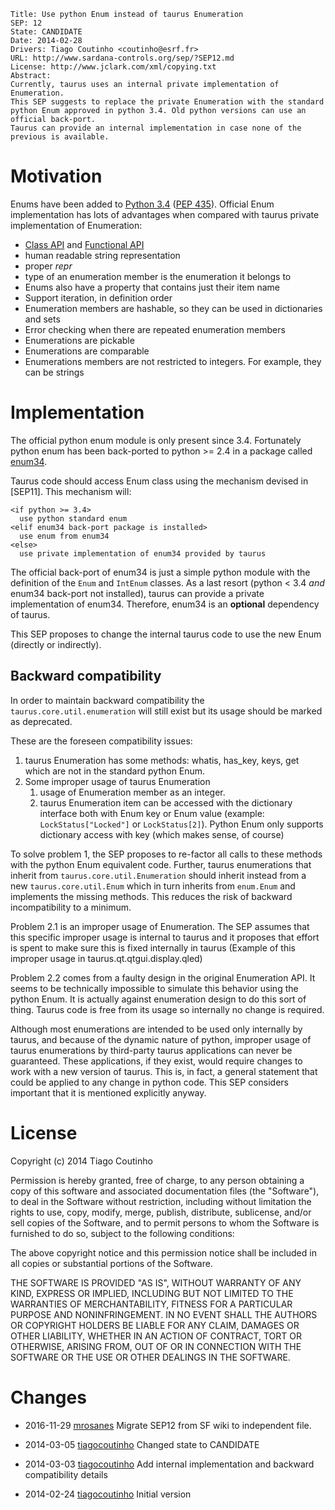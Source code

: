 	Title: Use python Enum instead of taurus Enumeration
	SEP: 12
	State: CANDIDATE
	Date: 2014-02-28
	Drivers: Tiago Coutinho <coutinho@esrf.fr>
	URL: http://www.sardana-controls.org/sep/?SEP12.md
	License: http://www.jclark.com/xml/copying.txt
	Abstract:
	Currently, taurus uses an internal private implementation of Enumeration.
	This SEP suggests to replace the private Enumeration with the standard 
	python Enum approved in python 3.4. Old python versions can use an 
	official back-port.
	Taurus can provide an internal implementation in case none of the 
	previous is available.


Motivation
==========

Enums have been added to [Python 3.4](http://docs.python.org/3.4/library/enum.html "enum in python 3.4") ([PEP 435](http://legacy.python.org/dev/peps/pep-0435/#id26)). Official Enum implementation has lots of advantages when compared with taurus private implementation of Enumeration:

* [Class API](http://legacy.python.org/dev/peps/pep-0435/#id26) and [Functional API](http://legacy.python.org/dev/peps/pep-0435/#functional-api)
* human readable string representation
* proper *repr*
* type of an enumeration member is the enumeration it belongs to
* Enums also have a property that contains just their item name
* Support iteration, in definition order
* Enumeration members are hashable, so they can be used in dictionaries and sets
* Error checking when there are repeated enumeration members
* Enumerations are pickable
* Enumerations are comparable
* Enumerations members are not restricted to integers. For example, they can be strings


Implementation
==============

The official python enum module is only present since 3.4. Fortunately python enum has been back-ported to python >= 2.4 in a package called [enum34](https://pypi.python.org/pypi/enum34).

Taurus code should access Enum class using the mechanism devised in [SEP11].
This mechanism will:

    <if python >= 3.4> 
      use python standard enum
    <elif enum34 back-port package is installed>
      use enum from enum34
    <else>
      use private implementation of enum34 provided by taurus

The official back-port of enum34 is just a simple python module with the definition of the <code>Enum</code> and <code>IntEnum</code> classes. As a last resort (python < 3.4 *and* enum34 back-port not installed), taurus can provide a private implementation of enum34. Therefore, enum34 is an **optional** dependency of taurus.

This SEP proposes to change the internal taurus code to use the new Enum (directly or indirectly).

Backward compatibility
----------------------

In order to maintain backward compatibility the <code>taurus.core.util.enumeration</code> will still exist but its usage should be marked as deprecated.

These are the foreseen compatibility issues:

1. taurus Enumeration has some methods: whatis, has_key, keys, get which are not in the standard python Enum.
2. Some improper usage of taurus Enumeration
    1. usage of Enumeration member as an integer.
    2. taurus Enumeration item can be accessed with the dictionary interface both with Enum key or Enum value (example: <code>LockStatus\["Locked"\]</code> or <code>LockStatus\[2\]</code>). Python Enum only supports dictionary access with key (which makes sense, of course)

To solve problem 1, the SEP proposes to re-factor all calls to these methods with the python Enum equivalent code. Further, taurus enumerations that inherit from <code>taurus.core.util.Enumeration</code> should inherit instead from a new <code>taurus.core.util.Enum</code> which in turn inherits from <code>enum.Enum</code> and implements the missing methods. This reduces the risk of backward incompatibility to a minimum.

Problem 2.1 is an improper usage of Enumeration. The SEP assumes that this specific improper usage is internal to taurus and it proposes that effort is spent to make sure this is fixed internally in taurus (Example of this improper usage in taurus.qt.qtgui.display.qled)

Problem 2.2 comes from a faulty design in the original Enumeration API. It seems to be technically impossible to simulate this behavior using the python Enum. It is actually against enumeration design to do this sort of thing. Taurus code is free from its usage so internally no change is required. 

Although most enumerations are intended to be used only internally by taurus, and because of the dynamic nature of python, improper usage of taurus enumerations by third-party taurus applications can never be guaranteed. These applications, if they exist, would require changes to work with a new version of taurus. This is, in fact, a general statement that could be applied to any change in python code. This SEP considers important that it is mentioned explicitly anyway.

License
=======

Copyright (c) 2014 Tiago Coutinho

Permission is hereby granted, free of charge, to any person obtaining
a copy of this software and associated documentation files (the
"Software"), to deal in the Software without restriction, including
without limitation the rights to use, copy, modify, merge, publish,
distribute, sublicense, and/or sell copies of the Software, and to
permit persons to whom the Software is furnished to do so, subject to
the following conditions:

The above copyright notice and this permission notice shall be included
in all copies or substantial portions of the Software.

THE SOFTWARE IS PROVIDED "AS IS", WITHOUT WARRANTY OF ANY KIND,
EXPRESS OR IMPLIED, INCLUDING BUT NOT LIMITED TO THE WARRANTIES OF
MERCHANTABILITY, FITNESS FOR A PARTICULAR PURPOSE AND NONINFRINGEMENT.
IN NO EVENT SHALL THE AUTHORS OR COPYRIGHT HOLDERS BE LIABLE FOR ANY
CLAIM, DAMAGES OR OTHER LIABILITY, WHETHER IN AN ACTION OF CONTRACT,
TORT OR OTHERWISE, ARISING FROM, OUT OF OR IN CONNECTION WITH THE
SOFTWARE OR THE USE OR OTHER DEALINGS IN THE SOFTWARE.

Changes
=======

* 2016-11-29 [mrosanes](https://github.com/sagiss) 
  Migrate SEP12 from SF wiki to independent file.

* 2014-03-05 [tiagocoutinho](https://sourceforge.net/u/tiagocoutinho/)
  Changed state to CANDIDATE

* 2014-03-03 [tiagocoutinho](https://sourceforge.net/u/tiagocoutinho/)
  Add internal implementation and backward compatibility details

* 2014-02-24 [tiagocoutinho](https://sourceforge.net/u/tiagocoutinho/)
  Initial version
 
